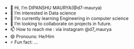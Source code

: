 - 👋 Hi, I’m DIPANSHU MAURYA(@d7-maurya)
- 👀 I’m interested in Data science
- 🌱 I’m currently learning Engineering in computer science
- 💞️ I’m looking to collaborate on projects in future.
- 📫 How to reach me : via instagram @d7_maurya
- 😄 Pronouns: He/Him
- ⚡ Fun fact: ...

<!---
d7-maurya/d7-maurya is a ✨ special ✨ repository because its `README.md` (this file) appears on your GitHub profile.
You can click the Preview link to take a look at your changes.
--->
